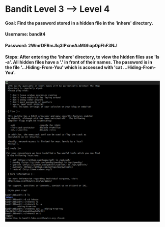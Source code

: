 # Bandit Level 3 --> Level 4
#### Goal: Find the password stored in a hidden file in the 'inhere' directory. 
#### Username: bandit4
#### Password: 2WmrDFRmJIq3IPxneAaMGhap0pFhF3NJ
#### Steps: After entering the 'inhere' directory, to view the hidden files use 'ls -a'. All hidden files have a '.' in front of their names. The password is in the file '...Hiding-From-You' which is accessed with 'cat ...Hiding-From-You'. 

![Bandit Level-4](Bandit-Level-4.png)

